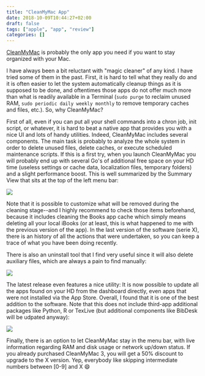 ```yaml
---
title: "CleanMyMac App"
date: 2018-10-09T10:44:27+02:00
draft: false
tags: ["apple", "app", "review"]
categories: []
---
```


[CleanMyMac](https://macpaw.com/cleanmymac) is probably the only app you need if you want to stay organized with your Mac.

<!--more-->

I have always been a bit reluctant with "magic cleaner" of any kind. I have tried some of them in the past. First, it is hard to tell what they really do and it is often easier to let the system automatically cleanup things as it is supposed to be done, and oftentimes those apps do not offer much more than what is readily available in a Terminal (`sudo purge` to reclaim unused RAM, `sudo periodic daily weekly monthly` to remove temporary caches and files, etc.). So, why CleanMyMac?

First of all, even if you can put all your shell commands into a chron job, init script, or whatever, it is hard to beat a native app that provides you with a nice UI and lots of handy utilities. Indeed, CleanMyMac includes several components. The main task is probably to analyze the whole system in order to delete unused files, delete caches, or execute scheduled maintenance scripts. If this is a first try, when you launch CleanMyMac you will probably end up with several Go's of additional free space on your HD time (useless settings or cache data, localization files, temporary folders) and a slight performance boost. This is well summarized by the Summary View that sits at the top of the left menu bar:

![](/img/2018-10-09-10-54-24.png)

Note that it is possible to customize what will be removed during the cleaning stage--and I highly recommend to check those items beforehand, because it includes cleaning the Books app cache which simply means deleting all your local iBooks (or at least, this is what happened to me with the previous version of the app). In the last version of the software (serie X), there is an history of all the actions that were undertaken, so you can keep a trace of what you have been doing recently.

There is also an uninstall tool that I find very useful since it will also delete auxiliary files, which are always a pain to find manually:

![](/img/2018-10-09-10-54-45.png)

The latest release even features a nice utility: It is now possible to update all the apps found on your HD from the dashboard directly, even apps that were not installed via the App Store. Overall, I found that it is one of the best addition to the software. Note that this does not include third-app additional packages like Python, R or TexLive (but additional components like BibDesk will be udpated anyway):

![](/img/2018-10-09-10-44-06.png)

Finally, there is an option to let CleanMyMac stay in the menu bar, with live information regarding RAM and disk usage or network up/down status. If you already purchased CleanMyMac 3, you will get a 50% discount to upgrade to the X version. Yep, everybody like skipping intermediate numbers between [0-9] and X :smile:
